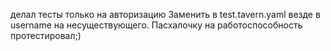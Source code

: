 делал тесты только на авторизацию
Заменить в test.tavern.yaml везде в username на несуществующего.
Пасхалочку на работоспособность протестировал;)
